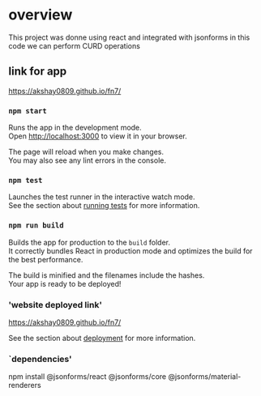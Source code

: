 # overview

This project was donne using react and integrated with jsonforms in this code we can perform CURD operations

## link for app

https://akshay0809.github.io/fn7/


### `npm start`

Runs the app in the development mode.\
Open [http://localhost:3000](http://localhost:3000) to view it in your browser.

The page will reload when you make changes.\
You may also see any lint errors in the console.

### `npm test`

Launches the test runner in the interactive watch mode.\
See the section about [running tests](https://facebook.github.io/create-react-app/docs/running-tests) for more information.

### `npm run build`

Builds the app for production to the `build` folder.\
It correctly bundles React in production mode and optimizes the build for the best performance.

The build is minified and the filenames include the hashes.\
Your app is ready to be deployed!


### 'website deployed link'
https://akshay0809.github.io/fn7/

See the section about [deployment](https://facebook.github.io/create-react-app/docs/deployment) for more information.

### `dependencies'

npm install @jsonforms/react @jsonforms/core @jsonforms/material-renderers
